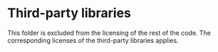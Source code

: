 Third-party libraries
=====================

This folder is excluded from the licensing of the rest of the code. The
corresponding licenses of the third-party libraries applies.
